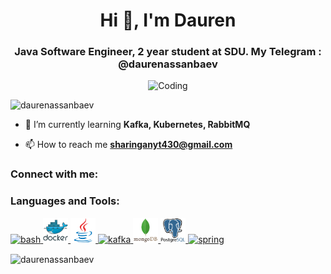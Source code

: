 <h1 align="center">Hi 👋, I'm Dauren</h1>
<h3 align="center">Java Software Engineer, 2 year student at SDU. My Telegram : @daurenassanbaev</h3>
<div align="center">
  <img alt="Coding" width="100%" height="400px" src="https://wallpapers-clan.com/wp-content/uploads/2024/03/starfall-night-sky-mountains-aesthetic-gif-preview-desktop-wallpaper.gif">
</div>
<p align="left"> <img src="https://komarev.com/ghpvc/?username=daurenassanbaev&label=Profile%20views&color=0e75b6&style=flat" alt="daurenassanbaev" /> </p>

- 🌱 I’m currently learning **Kafka, Kubernetes, RabbitMQ**

- 📫 How to reach me **sharinganyt430@gmail.com**

<h3 align="left">Connect with me:</h3>
<p align="left">
</p>

<h3 align="left">Languages and Tools:</h3>
<p align="left"> <a href="https://www.gnu.org/software/bash/" target="_blank" rel="noreferrer"> <img src="https://www.vectorlogo.zone/logos/gnu_bash/gnu_bash-icon.svg" alt="bash" width="40" height="40"/> </a> <a href="https://www.docker.com/" target="_blank" rel="noreferrer"> <img src="https://raw.githubusercontent.com/devicons/devicon/master/icons/docker/docker-original-wordmark.svg" alt="docker" width="40" height="40"/> </a> <a href="https://www.java.com" target="_blank" rel="noreferrer"> <img src="https://raw.githubusercontent.com/devicons/devicon/master/icons/java/java-original.svg" alt="java" width="40" height="40"/> </a> <a href="https://kafka.apache.org/" target="_blank" rel="noreferrer"> <img src="https://www.vectorlogo.zone/logos/apache_kafka/apache_kafka-icon.svg" alt="kafka" width="40" height="40"/> </a> <a href="https://www.mongodb.com/" target="_blank" rel="noreferrer"> <img src="https://raw.githubusercontent.com/devicons/devicon/master/icons/mongodb/mongodb-original-wordmark.svg" alt="mongodb" width="40" height="40"/> </a> <a href="https://www.postgresql.org" target="_blank" rel="noreferrer"> <img src="https://raw.githubusercontent.com/devicons/devicon/master/icons/postgresql/postgresql-original-wordmark.svg" alt="postgresql" width="40" height="40"/> </a> <a href="https://spring.io/" target="_blank" rel="noreferrer"> <img src="https://www.vectorlogo.zone/logos/springio/springio-icon.svg" alt="spring" width="40" height="40"/> </a> </p>

<p><img align="center" src="https://github-readme-stats.vercel.app/api/top-langs?username=daurenassanbaev&show_icons=true&locale=en&layout=compact" alt="daurenassanbaev" /></p>

